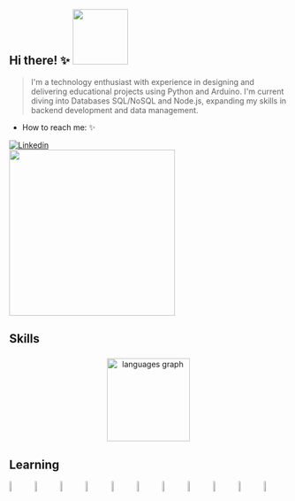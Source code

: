 ##  Hi there! ✨ <img src="https://media2.giphy.com/media/v1.Y2lkPTc5MGI3NjExY3NxMzF4N3NubzV4endkY3pyZmt5Zjc0djhpd2V2djdhMTcwbmVsNSZlcD12MV9pbnRlcm5hbF9naWZfYnlfaWQmY3Q9cw/J2T2uTE0POCSQ/giphy.gif" width= 100> 

> I'm a technology enthusiast with experience in designing and delivering educational projects using Python and Arduino.
> I'm current diving into Databases SQL/NoSQL and Node.js, expanding my skills in backend development and data management.
- How to reach me: ✨
  <div>
<a href="https://www.linkedin.com/in/ana-julia-oliveira-22a275293/" target="_blank">
 <img align="center" src="https://img.shields.io/badge/LinkedIn-0077B5?style=for-the-badge&logo=linkedin&logoColor=white" alt="Linkedin"/>
</a>

</div>
<br>

<img src= "https://github.com/user-attachments/assets/183231fb-ff78-4c3b-9156-96abd40fe0a3" width="300px">

  
 ## Skills

###

<div align="center">
  <img src="https://github-readme-stats.vercel.app/api/top-langs?username=Siriusana&locale=en&hide_title=true&layout=compact&card_width=320&langs_count=5&theme=dark&hide_border=true&order=2" height="150" alt="languages graph"  />
</div>

###

##  Learning

<div align="left">
  <img src="https://cdn.jsdelivr.net/gh/devicons/devicon/icons/javascript/javascript-original.svg" style="width: 7%; height: auto; alt="javascript logo"  />
  <img width="3" />
  <img src="https://cdn.jsdelivr.net/gh/devicons/devicon/icons/react/react-original.svg" style="width: 7%; height: auto;" alt="react logo"  />
  <img width="3" />
  <img src="https://cdn.jsdelivr.net/gh/devicons/devicon/icons/python/python-original.svg" style="width: 7%; height: auto; alt="python logo"  />
  <img width="3" />
  <img src="https://cdn.jsdelivr.net/gh/devicons/devicon/icons/mysql/mysql-original.svg" style="width: 7%; height: auto;" alt="mysql logo"  />
  <img width="3" />
  <img src="https://cdn.jsdelivr.net/gh/devicons/devicon/icons/nodejs/nodejs-original.svg" style="width: 7%; height: auto; alt="nodejs logo"  />
  <img width="3" />
  <img src="https://cdn.jsdelivr.net/gh/devicons/devicon/icons/cplusplus/cplusplus-original.svg" style="width: 7%; height: auto; alt="cplusplus logo"  />
  <img width="3" />
  <img src="https://cdn.jsdelivr.net/gh/devicons/devicon/icons/github/github-original.svg" style="width: 7%; height: auto; alt="github logo"  />
  <img width="3" />
  <img src="https://cdn.jsdelivr.net/gh/devicons/devicon/icons/arduino/arduino-original.svg" style="width: 7%; height: auto; alt="arduino logo"  />
  <img width="3" />
  <img src="https://cdn.jsdelivr.net/gh/devicons/devicon/icons/vscode/vscode-original.svg" style="width: 7%; height: auto; alt="vscode logo"  />
  <img width="3" />
  <img src="https://cdn.jsdelivr.net/gh/devicons/devicon/icons/firebase/firebase-plain.svg" style="width: 7%; height: auto; alt="firebase logo"  />
  <img width="3" />
  <img src="https://cdn.jsdelivr.net/gh/devicons/devicon/icons/flutter/flutter-original.svg" style="width: 7%; height: auto; alt="flutter logo"  />
</div>

###

  <br/>
 <br>
